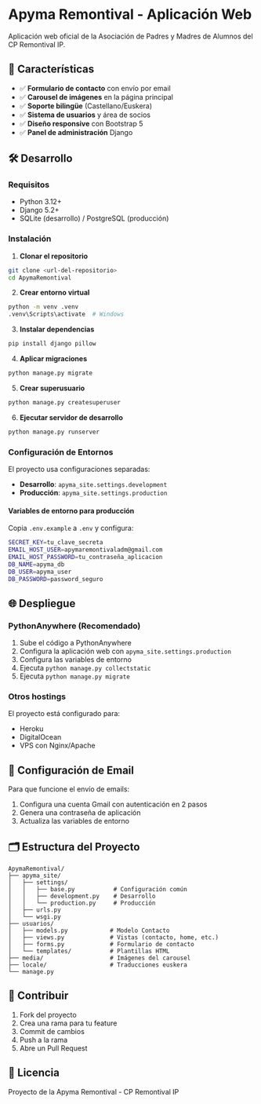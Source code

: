 # Apyma Remontival - Aplicación Web

Aplicación web oficial de la Asociación de Padres y Madres de Alumnos del CP Remontival IP.

## 🚀 Características

- ✅ **Formulario de contacto** con envío por email
- ✅ **Carousel de imágenes** en la página principal
- ✅ **Soporte bilingüe** (Castellano/Euskera)
- ✅ **Sistema de usuarios** y área de socios
- ✅ **Diseño responsive** con Bootstrap 5
- ✅ **Panel de administración** Django

## 🛠️ Desarrollo

### Requisitos
- Python 3.12+
- Django 5.2+
- SQLite (desarrollo) / PostgreSQL (producción)

### Instalación

1. **Clonar el repositorio**
```bash
git clone <url-del-repositorio>
cd ApymaRemontival
```

2. **Crear entorno virtual**
```bash
python -m venv .venv
.venv\Scripts\activate  # Windows
```

3. **Instalar dependencias**
```bash
pip install django pillow
```

4. **Aplicar migraciones**
```bash
python manage.py migrate
```

5. **Crear superusuario**
```bash
python manage.py createsuperuser
```

6. **Ejecutar servidor de desarrollo**
```bash
python manage.py runserver
```

### Configuración de Entornos

El proyecto usa configuraciones separadas:

- **Desarrollo**: `apyma_site.settings.development`
- **Producción**: `apyma_site.settings.production`

#### Variables de entorno para producción

Copia `.env.example` a `.env` y configura:

```bash
SECRET_KEY=tu_clave_secreta
EMAIL_HOST_USER=apymaremontivaladm@gmail.com
EMAIL_HOST_PASSWORD=tu_contraseña_aplicacion
DB_NAME=apyma_db
DB_USER=apyma_user
DB_PASSWORD=password_seguro
```

## 🌐 Despliegue

### PythonAnywhere (Recomendado)

1. Sube el código a PythonAnywhere
2. Configura la aplicación web con `apyma_site.settings.production`
3. Configura las variables de entorno
4. Ejecuta `python manage.py collectstatic`
5. Ejecuta `python manage.py migrate`

### Otros hostings

El proyecto está configurado para:
- Heroku
- DigitalOcean
- VPS con Nginx/Apache

## 📧 Configuración de Email

Para que funcione el envío de emails:

1. Configura una cuenta Gmail con autenticación en 2 pasos
2. Genera una contraseña de aplicación
3. Actualiza las variables de entorno

## 🗂️ Estructura del Proyecto

```
ApymaRemontival/
├── apyma_site/
│   ├── settings/
│   │   ├── base.py           # Configuración común
│   │   ├── development.py    # Desarrollo
│   │   └── production.py     # Producción
│   ├── urls.py
│   └── wsgi.py
├── usuarios/
│   ├── models.py            # Modelo Contacto
│   ├── views.py             # Vistas (contacto, home, etc.)
│   ├── forms.py             # Formulario de contacto
│   └── templates/           # Plantillas HTML
├── media/                   # Imágenes del carousel
├── locale/                  # Traducciones euskera
└── manage.py
```

## 🤝 Contribuir

1. Fork del proyecto
2. Crea una rama para tu feature
3. Commit de cambios
4. Push a la rama
5. Abre un Pull Request

## 📝 Licencia

Proyecto de la Apyma Remontival - CP Remontival IP